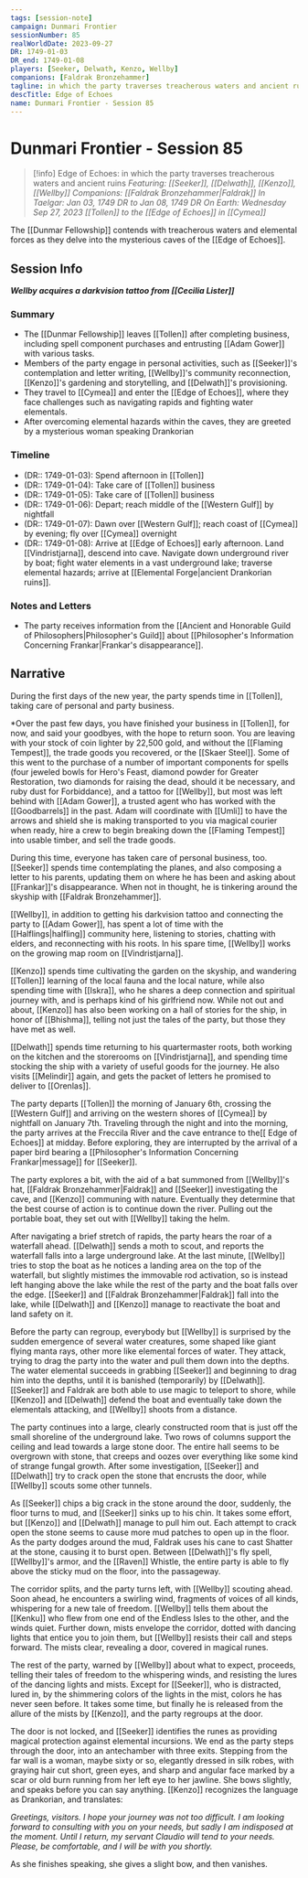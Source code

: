 ```yaml
---
tags: [session-note]
campaign: Dunmari Frontier
sessionNumber: 85
realWorldDate: 2023-09-27
DR: 1749-01-03
DR_end: 1749-01-08
players: [Seeker, Delwath, Kenzo, Wellby]
companions: [Faldrak Bronzehammer]
tagline: in which the party traverses treacherous waters and ancient ruins
descTitle: Edge of Echoes
name: Dunmari Frontier - Session 85
---
```

# Dunmari Frontier - Session 85

>[!info] Edge of Echoes: in which the party traverses treacherous waters and ancient ruins
> *Featuring: [[Seeker]], [[Delwath]], [[Kenzo]], [[Wellby]]*
> *Companions: [[Faldrak Bronzehammer|Faldrak]]*
> *In Taelgar: Jan 03, 1749 DR to Jan 08, 1749 DR*
> *On Earth: Wednesday Sep 27, 2023*
> *[[Tollen]] to the [[Edge of Echoes]] in [[Cymea]]*

The [[Dunmar Fellowship]] contends with treacherous waters and elemental forces as they delve into the mysterious caves of the [[Edge of Echoes]].

## Session Info

***Wellby acquires a darkvision tattoo from [[Cecilia Lister]]***
### Summary
- The [[Dunmar Fellowship]] leaves [[Tollen]] after completing business, including spell component purchases and entrusting [[Adam Gower]] with various tasks.
- Members of the party engage in personal activities, such as [[Seeker]]'s contemplation and letter writing, [[Wellby]]'s community reconnection, [[Kenzo]]'s gardening and storytelling, and [[Delwath]]'s provisioning.
- They travel to [[Cymea]] and enter the [[Edge of Echoes]], where they face challenges such as navigating rapids and fighting water elementals.
- After overcoming elemental hazards within the caves, they are greeted by a mysterious woman speaking Drankorian
### Timeline
- (DR:: 1749-01-03): Spend afternoon in [[Tollen]]
- (DR:: 1749-01-04): Take care of [[Tollen]] business
- (DR:: 1749-01-05): Take care of [[Tollen]] business
- (DR:: 1749-01-06): Depart; reach middle of the [[Western Gulf]] by nightfall
- (DR:: 1749-01-07): Dawn over [[Western Gulf]]; reach coast of [[Cymea]] by evening; fly over [[Cymea]] overnight
- (DR:: 1749-01-08): Arrive at [[Edge of Echoes]] early afternoon. Land [[Vindristjarna]], descend into cave. Navigate down underground river by boat; fight water elements in a vast underground lake; traverse elemental hazards; arrive at [[Elemental Forge|ancient Drankorian ruins]]. 

### Notes and Letters
- The party receives information from the [[Ancient and Honorable Guild of Philosophers|Philosopher's Guild]] about [[Philosopher's Information Concerning Frankar|Frankar's disappearance]].
## Narrative
During the first days of the new year, the party spends time in [[Tollen]], taking care of personal and party business. 

*Over the past few days, you have finished your business in [[Tollen]], for now, and said your goodbyes, with the hope to return soon. You are leaving with your stock of coin lighter by 22,500 gold, and without the [[Flaming Tempest]], the trade goods you recovered, or the [[Skaer Steel]]. Some of this went to the purchase of a number of important components for spells (four jeweled bowls for Hero's Feast, diamond powder for Greater Restoration, two diamonds for raising the dead, should it be necessary, and ruby dust for Forbiddance), and a tattoo for [[Wellby]], but most was left behind with [[Adam Gower]], a trusted agent who has worked with the [[Goodbarrels]] in the past. Adam will coordinate with [[Umli]] to have the arrows and shield she is making transported to you via magical courier when ready, hire a crew to begin breaking down the [[Flaming Tempest]] into usable timber, and sell the trade goods. 

During this time, everyone has taken care of personal business, too. [[Seeker]] spends time contemplating the planes, and also composing a letter to his parents, updating them on where he has been and asking about [[Frankar]]'s disappearance. When not in thought, he is tinkering around the skyship with [[Faldrak Bronzehammer]]. 

[[Wellby]], in addition to getting his darkvision tattoo and connecting the party to [[Adam Gower]], has spent a lot of time with the [[Halflings|halfling]] community here, listening to stories, chatting with elders, and reconnecting with his roots. In his spare time, [[Wellby]] works on the growing map room on [[Vindristjarna]]. 

[[Kenzo]] spends time cultivating the garden on the skyship, and wandering [[Tollen]] learning of the local fauna and the local nature, while also spending time with [[Iskra]], who he shares a deep connection and spiritual journey with, and is perhaps kind of his girlfriend now. While not out and about, [[Kenzo]] has also been working on a hall of stories for the ship, in honor of [[Bhishma]], telling not just the tales of the party, but those they have met as well. 

[[Delwath]] spends time returning to his quartermaster roots, both working on the kitchen and the storerooms on [[Vindristjarna]], and spending time stocking the ship with a variety of useful goods for the journey. He also visits [[Melindir]] again, and gets the packet of letters he promised to deliver to [[Orenlas]].

The party departs [[Tollen]] the morning of January 6th, crossing the [[Western Gulf]] and arriving on the western shores of [[Cymea]] by nightfall on January 7th. Traveling through the night and into the morning, the party arrives at the Freccila River and the cave entrance to the[[ Edge of Echoes]] at midday. Before exploring, they are interrupted by the arrival of a paper bird bearing a [[Philosopher's Information Concerning Frankar|message]] for [[Seeker]].

The party explores a bit, with the aid of a bat summoned from [[Wellby]]'s hat, [[Faldrak Bronzehammer|Faldrak]] and [[Seeker]] investigating the cave, and [[Kenzo]] communing with nature. Eventually they determine that the best course of action is to continue down the river. Pulling out the portable boat, they set out with [[Wellby]] taking the helm. 

After navigating a brief stretch of rapids, the party hears the roar of a waterfall ahead. [[Delwath]] sends a moth to scout, and reports the waterfall falls into a large underground lake. At the last minute, [[Wellby]] tries to stop the boat as he notices a landing area on the top of the waterfall, but slightly mistimes the immovable rod activation, so is instead left hanging above the lake while the rest of the party and the boat falls over the edge. [[Seeker]] and [[Faldrak Bronzehammer|Faldrak]] fall into the lake, while [[Delwath]] and [[Kenzo]] manage to reactivate the boat and land safety on it. 

Before the party can regroup, everybody but [[Wellby]] is surprised by the sudden emergence of several water creatures, some shaped like giant flying manta rays, other more like elemental forces of water. They attack, trying to drag the party into the water and pull them down into the depths. The water elemental succeeds in grabbing [[Seeker]] and beginning to drag him into the depths, until it is banished (temporarily) by [[Delwath]]. [[Seeker]] and Faldrak are both able to use magic to teleport to shore, while [[Kenzo]] and [[Delwath]] defend the boat and eventually take down the elementals attacking, and [[Wellby]] shoots from a distance.

The party continues into a large, clearly constructed room that is just off the small shoreline of the underground lake. Two rows of columns support the ceiling and lead towards a large stone door. The entire hall seems to be overgrown with stone, that creeps and oozes over everything like some kind of strange fungal growth. After some investigation, [[Seeker]] and [[Delwath]] try to crack open the stone that encrusts the door, while [[Wellby]] scouts some other tunnels. 

As [[Seeker]] chips a big crack in the stone around the door, suddenly, the floor turns to mud, and [[Seeker]] sinks up to his chin. It takes some effort, but [[Kenzo]] and [[Delwath]] manage to pull him out. Each attempt to crack open the stone seems to cause more mud patches to open up in the floor. As the party dodges around the mud, Faldrak uses his cane to cast Shatter at the stone, causing it to burst open. Between [[Delwath]]'s fly spell, [[Wellby]]'s armor, and the [[Raven]] Whistle, the entire party is able to fly above the sticky mud on the floor, into the passageway.

The corridor splits, and the party turns left, with [[Wellby]] scouting ahead. Soon ahead, he encounters a swirling wind, fragments of voices of all kinds, whispering for a new tale of freedom. [[Wellby]] tells them about the [[Kenku]] who flew from one end of the Endless Isles to the other, and the winds quiet. Further down, mists envelope the corridor, dotted with dancing lights that entice you to join them, but [[Wellby]] resists their call and steps forward. The mists clear, revealing a door, covered in magical runes.

The rest of the party, warned by [[Wellby]] about what to expect, proceeds, telling their tales of freedom to the whispering winds, and resisting the lures of the dancing lights and mists. Except for [[Seeker]], who is distracted, lured in, by the shimmering colors of the lights in the mist, colors he has never seen before. It takes some time, but finally he is released from the allure of the mists by [[Kenzo]], and the party regroups at the door. 

The door is not locked, and [[Seeker]] identifies the runes as providing magical protection against elemental incursions. We end as the party steps through the door, into an antechamber with three exits. Stepping from the far wall is a woman, maybe sixty or so, elegantly dressed in silk robes, with graying hair cut short, green eyes, and sharp and angular face marked by a scar or old burn running from her left eye to her jawline. She bows slightly, and speaks before you can say anything. [[Kenzo]] recognizes the language as Drankorian, and translates:

*Greetings, visitors. I hope your journey was not too difficult. I am looking forward to consulting with you on your needs, but sadly I am indisposed at the moment. Until I return, my servant Claudio will tend to your needs. Please, be comfortable, and I will be with you shortly.*

As she finishes speaking, she gives a slight bow, and then vanishes.
